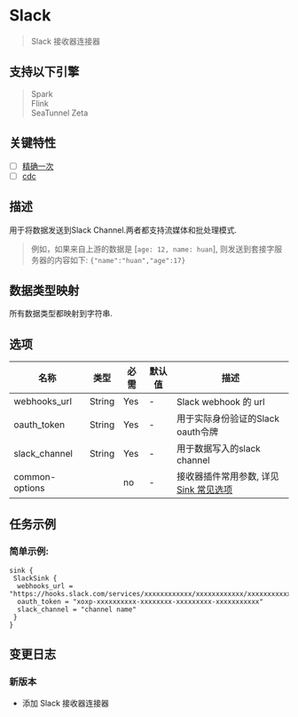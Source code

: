 # Slack

> Slack 接收器连接器

## 支持以下引擎

> Spark<br/>
> Flink<br/>
> SeaTunnel Zeta<br/>

## 关键特性

- [ ] [精确一次](../../concept/connector-v2-features.md)
- [ ] [cdc](../../concept/connector-v2-features.md)

## 描述

用于将数据发送到Slack Channel.两者都支持流媒体和批处理模式.

> 例如，如果来自上游的数据是 [`age: 12, name: huan`], 则发送到套接字服务器的内容如下: `{"name":"huan","age":17}`

## 数据类型映射

所有数据类型都映射到字符串.

## 选项

|      名称                 |  类型   | 必需 | 默认值 | 描述                                                             |
|----------------|--------|----------|---------|----------------------------------------------------------------|
| webhooks_url   | String | Yes      | -       | Slack webhook 的 url                                            |
| oauth_token    | String | Yes      | -       | 用于实际身份验证的Slack oauth令牌                                         |
| slack_channel  | String | Yes      | -       | 用于数据写入的slack channel                                           |
| common-options |        | no       | -       | 接收器插件常用参数, 详见 [Sink 常见选项](../sink-common-options.md) |

## 任务示例

### 简单示例:

```hocon
sink {
 SlackSink {
  webhooks_url = "https://hooks.slack.com/services/xxxxxxxxxxxx/xxxxxxxxxxxx/xxxxxxxxxxxxxxxx"
  oauth_token = "xoxp-xxxxxxxxxx-xxxxxxxx-xxxxxxxxx-xxxxxxxxxxx"
  slack_channel = "channel name"
 }
}
```

## 变更日志

### 新版本

- 添加 Slack 接收器连接器

